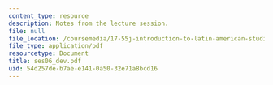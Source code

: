 ```yaml
---
content_type: resource
description: Notes from the lecture session.
file: null
file_location: /coursemedia/17-55j-introduction-to-latin-american-studies-fall-2006/54d257deb7aee1410a5032e71a8bcd16_ses06_dev.pdf
file_type: application/pdf
resourcetype: Document
title: ses06_dev.pdf
uid: 54d257de-b7ae-e141-0a50-32e71a8bcd16
---
```


